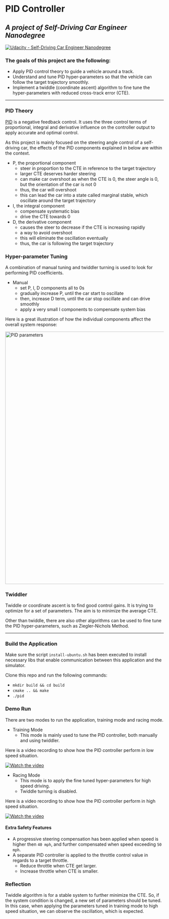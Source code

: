 # PID Controller

## _A project of Self-Driving Car Engineer Nanodegree_

[![Udacity - Self-Driving Car Engineer Nanodegree](https://s3.amazonaws.com/udacity-sdc/github/shield-carnd.svg)](http://www.udacity.com/drive)  

### The goals of this project are the following:

- Apply PID control theory to guide a vehicle around a track.
- Understand and tune PID hyper-parameters so that the vehicle can follow the target trajectory smoothly.
- Implement a twiddle (coordinate ascent) algorithm to fine tune the hyper-parameters with reduced cross-track error (CTE).

---

### PID Theory

[PID](https://en.wikipedia.org/wiki/PID_controller) is a negative feedback control. It uses the three control terms of proportional, integral and derivative influence on the controller output to apply accurate and optimal control.

As this project is mainly focused on the steering angle control of a self-driving car, the effects of the PID components explained in below are within the context.

- P, the proportional component
  - steer in proportion to the CTE in reference to the target trajectory
  - larger CTE deserves harder steering
  - can make car overshoot as when the CTE is 0, the steer angle is 0, but the orientation of the car is not 0
  - thus, the car will overshoot
  - this can lead the car into a state called marginal stable, which oscillate around the target trajectory
- I, the integral component
  - compensate systematic bias
  - drive the CTE towards 0
- D, the derivative component
  - causes the steer to decrease if the CTE is increasing rapidly
  - a way to avoid overshoot
  - this will eliminate the oscillation eventually
  - thus, the car is following the target trajectory

### Hyper-parameter Tuning

A combination of manual tuning and twiddler turning is used to look for performing PID coefficients.

- Manual
  - set P, I, D components all to 0s
  - gradually increase P, until the car start to oscillate
  - then, increase D term, until the car stop oscillate and can drive smoothly
  - apply a very small I components to compensate system bias

Here is a great illustration of how the individual components affect the overall system response:

<img src="https://upload.wikimedia.org/wikipedia/commons/3/33/PID_Compensation_Animated.gif" alt="PID parameters" width="800">

### Twiddler

Twiddle or coordinate ascent is to find good control gains. It is trying to optimize for a set of parameters. The aim is to minimize the average CTE.

Other than twiddle, there are also other algorithms can be used to fine tune the PID hyper-parameters, such as Ziegler-Nichols Method.

---

### Build the Application

Make sure the script `install-ubuntu.sh` has been executed to install necessary libs that enable communication between this application and the simulator.

Clone this repo and run the following commands:

- `mkdir build && cd build`
- `cmake .. && make`
- `./pid`

### Demo Run

There are two modes to run the application, training mode and racing mode.

- Training Mode
  - This mode is mainly used to tune the PID controller, both manually and using twiddler.

Here is a video recording to show how the PID controller perform in low speed situation.

[![Watch the video](https://img.youtube.com/vi/34LuQF-DiNw/mqdefault.jpg)](https://youtu.be/34LuQF-DiNw)  

- Racing Mode
  - This mode is to apply the fine tuned hyper-parameters for high speed driving.
  - Twiddle turning is disabled.

Here is a video recording to show how the PID controller perform in high speed situation.

[![Watch the video](https://img.youtube.com/vi/l9n7nrzD8bo/mqdefault.jpg)](https://youtu.be/l9n7nrzD8bo)  

#### Extra Safety Features

- A progressive steering compensation has been applied when speed is higher then `40 mph`, and further compensated when speed exceeding `50 mph`.
- A separate PID controller is applied to the throttle control value in regards to a target throttle.
  - Reduce throttle when CTE get larger.
  - Increase throttle when CTE is smaller.

### Reflection

Twiddle algorithm is for a stable system to further minimize the CTE. So, if the system condition is changed, a new set of parameters should be tuned. In this case, when applying the parameters tuned in training mode to high speed situation, we can observe the oscillation, which is expected.
